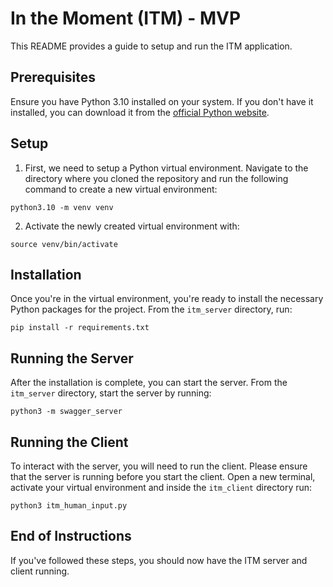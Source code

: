 # In the Moment (ITM) - MVP

This README provides a guide to setup and run the ITM application.

## Prerequisites

Ensure you have Python 3.10 installed on your system. If you don't have it installed, you can download it from the [official Python website](https://www.python.org/downloads/).

## Setup

1. First, we need to setup a Python virtual environment. Navigate to the directory where you cloned the repository and run the following command to create a new virtual environment:

```
python3.10 -m venv venv
```


2. Activate the newly created virtual environment with:

```
source venv/bin/activate
```


## Installation

Once you're in the virtual environment, you're ready to install the necessary Python packages for the project. From the `itm_server` directory, run:

```
pip install -r requirements.txt
```
    

## Running the Server

After the installation is complete, you can start the server. From the `itm_server` directory, start the server by running:

```
python3 -m swagger_server
```


## Running the Client
 
To interact with the server, you will need to run the client. Please ensure that the server is running before you start the client. Open a new terminal, activate your virtual environment and inside the `itm_client` directory run:

```
python3 itm_human_input.py
```


## End of Instructions

If you've followed these steps, you should now have the ITM server and client running.
